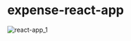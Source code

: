 # expense-react-app

![react-app_1](https://user-images.githubusercontent.com/75676842/121476528-3ab91f00-c9e0-11eb-9aad-1380df036d21.png)

